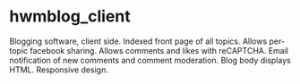 # hwmblog_client
Blogging software, client side. Indexed front page of all topics. Allows per-topic facebook sharing. Allows comments and likes with reCAPTCHA. Email notification of new comments and comment moderation. Blog body displays HTML. Responsive design.
